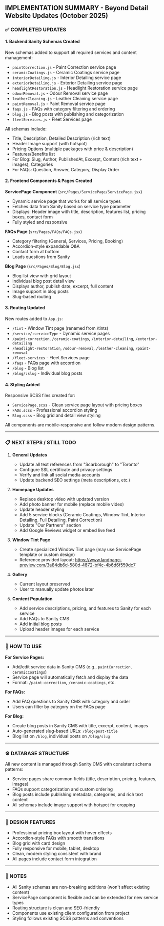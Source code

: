## IMPLEMENTATION SUMMARY - Beyond Detail Website Updates (October 2025)

### ✅ COMPLETED UPDATES

#### 1. **Backend Sanity Schemas Created**
New schemas added to support all required services and content management:
- `paintCorrection.js` - Paint Correction service page
- `ceramicCoatings.js` - Ceramic Coatings service page
- `interiorDetailing.js` - Interior Detailing service page
- `exteriorDetailing.js` - Exterior Detailing service page
- `headlightRestoration.js` - Headlight Restoration service page
- `odourRemoval.js` - Odour Removal service page
- `leatherCleaning.js` - Leather Cleaning service page
- `paintRemoval.js` - Paint Removal service page
- `faqs.js` - FAQs with category filtering and ordering
- `blog.js` - Blog posts with publishing and categorization
- `fleetServices.js` - Fleet Services page

All schemas include:
- Title, Description, Detailed Description (rich text)
- Header Image support (with hotspot)
- Pricing Options (multiple packages with price & description)
- Features/Benefits list
- For Blog: Slug, Author, PublishedAt, Excerpt, Content (rich text + images), Categories
- For FAQs: Question, Answer, Category, Display Order

#### 2. **Frontend Components & Pages Created**

**ServicePage Component** (`src/Pages/ServicePage/ServicePage.jsx`)
- Dynamic service page that works for all service types
- Fetches data from Sanity based on service type parameter
- Displays: Header image with title, description, features list, pricing boxes, contact form
- Fully styled and responsive

**FAQs Page** (`src/Pages/FAQs/FAQs.jsx`)
- Category filtering (General, Services, Pricing, Booking)
- Accordion-style expandable Q&A
- Contact form at bottom
- Loads questions from Sanity

**Blog Page** (`src/Pages/Blog/Blog.jsx`)
- Blog list view with grid layout
- Individual blog post detail view
- Displays author, publish date, excerpt, full content
- Image support in blog posts
- Slug-based routing

#### 3. **Routing Updated**

New routes added to `App.js`:
- `/tint` - Window Tint page (renamed from /tints)
- `/service/:serviceType` - Dynamic service pages
- `/paint-correction`, `/ceramic-coatings`, `/interior-detailing`, `/exterior-detailing`
- `/headlight-restoration`, `/odour-removal`, `/leather-cleaning`, `/paint-removal`
- `/fleet-services` - Fleet Services page
- `/faqs` - FAQs page with accordion
- `/blog` - Blog list
- `/blog/:slug` - Individual blog posts

#### 4. **Styling Added**

Responsive SCSS files created for:
- `ServicePage.scss` - Clean service page layout with pricing boxes
- `FAQs.scss` - Professional accordion styling
- `Blog.scss` - Blog grid and detail view styling

All components are mobile-responsive and follow modern design patterns.

---

### 📋 NEXT STEPS / STILL TODO

1. **General Updates**
   - Update all text references from "Scarborough" to "Toronto"
   - Configure SSL certificate and privacy settings
   - Verify and link all social media accounts
   - Update backend SEO settings (meta descriptions, etc.)

2. **Homepage Updates**
   - Replace desktop video with updated version
   - Add photo banner for mobile (replace mobile video)
   - Update header styling
   - Add 5 service blocks (Ceramic Coatings, Window Tint, Interior Detailing, Full Detailing, Paint Correction)
   - Update "Our Partners" section
   - Add Google Reviews widget or embed live feed

3. **Window Tint Page**
   - Create specialized Window Tint page (may use ServicePage template or custom design)
   - Reference provided layout: https://www.landpage-preview.com/3a84db6d-580d-4872-bf4c-4b6d6f559dc7

4. **Gallery**
   - Current layout preserved
   - User to manually update photos later

5. **Content Population**
   - Add service descriptions, pricing, and features to Sanity for each service
   - Add FAQs to Sanity CMS
   - Add initial blog posts
   - Upload header images for each service

---

### 🔗 HOW TO USE

**For Service Pages:**
- Add/edit service data in Sanity CMS (e.g., `paintCorrection`, `ceramicCoatings`)
- Service page will automatically fetch and display the data
- Format: `/paint-correction`, `/ceramic-coatings`, etc.

**For FAQs:**
- Add FAQ questions to Sanity CMS with category and order
- Users can filter by category on the FAQs page

**For Blog:**
- Create blog posts in Sanity CMS with title, excerpt, content, images
- Auto-generated slug-based URLs: `/blog/post-title`
- Blog list on `/blog`, individual posts on `/blog/slug`

---

### ⚙️ DATABASE STRUCTURE

All new content is managed through Sanity CMS with consistent schema patterns:
- Service pages share common fields (title, description, pricing, features, images)
- FAQs support categorization and custom ordering
- Blog posts include publishing metadata, categories, and rich text content
- All schemas include image support with hotspot for cropping

---

### 🎨 DESIGN FEATURES

- Professional pricing box layout with hover effects
- Accordion-style FAQs with smooth transitions
- Blog grid with card design
- Fully responsive for mobile, tablet, desktop
- Clean, modern styling consistent with brand
- All pages include contact form integration

---

### 📝 NOTES

- All Sanity schemas are non-breaking additions (won't affect existing content)
- ServicePage component is flexible and can be extended for new service types
- Routing structure is clean and SEO-friendly
- Components use existing client configuration from project
- Styling follows existing SCSS patterns and conventions
